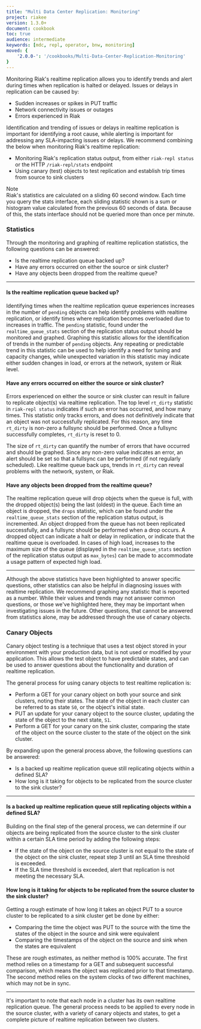 ```yaml
---
title: "Multi Data Center Replication: Monitoring"
project: riakee
version: 1.3.0+
document: cookbook
toc: true
audience: intermediate
keywords: [mdc, repl, operator, bnw, monitoring]
moved: {
    '2.0.0-': '/cookbooks/Multi-Data-Center-Replication-Monitoring'
}
---
```


Monitoring Riak's realtime replication allows you to identify trends and alert during times when replication is halted or delayed. Issues or delays in replication can be caused by:

- Sudden increases or spikes in PUT traffic
- Network connectivity issues or outages
- Errors experienced in Riak

Identification and trending of issues or delays in realtime replication is important for identifying a root cause, while alerting is important for addressing any SLA-impacting issues or delays. We recommend combining the below when monitoring Riak's realtime replication:

- Monitoring Riak's replication status output, from either `riak-repl status` or the HTTP `/riak-repl/stats` endpoint
- Using canary (test) objects to test replication and establish trip times from source to sink clusters

<div class="note"><div class="title">Note</div>Riak's statistics are calculated on a sliding 60 second window.  Each time you query the stats interface, each sliding statistic shown is a sum or histogram value calculated from the previous 60 seconds of data.  Because of this, the stats interface should not be queried more than once per minute.</div>

### Statistics

Through the monitoring and graphing of realtime replication statistics, the following questions can be answered:

- Is the realtime replication queue backed up?
- Have any errors occurred on either the source or sink cluster?
- Have any objects been dropped from the realtime queue?

---

#### Is the realtime replication queue backed up?

Identifying times when the realtime replication queue experiences increases in the number of `pending` objects can help identify problems with realtime replication, or identify times where replication becomes overloaded due to increases in traffic. The `pending` statistic, found under the `realtime_queue_stats` section of the replication status output should be monitored and graphed. Graphing this statistic allows for the identification of trends in the number of `pending` objects. Any repeating or predictable trend in this statistic can be used to help identify a need for tuning and capacity changes, while unexpected variation in this statistic may indicate either sudden changes in load, or errors at the network, system or Riak level.

#### Have any errors occurred on either the source or sink cluster?

Errors experienced on either the source or sink cluster can result in failure to replicate object(s) via realtime replication. The top level `rt_dirty` statistic in `riak-repl status` indicates if such an error has occurred, and how many times. This statistic only tracks errors, and does not definitively indicate that an object was not successfully replicated. For this reason, any time `rt_dirty` is non-zero a fullsync should be performed. Once a fullsync successfully completes, `rt_dirty` is reset to 0. 

The size of `rt_dirty` can quantify the number of errors that have occurred and should be graphed. Since any non-zero value indicates an error, an alert should be set so that a fullsync can be performed (if not regularly scheduled). Like realtime queue back ups, trends in `rt_dirty` can reveal problems with the network, system, or Riak.

#### Have any objects been dropped from the realtime queue?

The realtime replication queue will drop objects when the queue is full, with the dropped object(s) being the last (oldest) in the queue. Each time an object is dropped, the `drops` statistic, which can be found under the `realtime_queue_stats` section of the replication status output, is incremented. An object dropped from the queue has not been replicated successfully, and a fullsync should be performed when a drop occurs. A dropped object can indicate a halt or delay in replication, or indicate that the realtime queue is overloaded. In cases of high load, increases to the maximum size of the queue (displayed in the `realtime_queue_stats` section of the replication status output as `max_bytes`) can be made to accommodate a usage pattern of expected high load.

---

Although the above statistics have been highlighted to answer specific questions, other statistics can also be helpful in diagnosing issues with realtime replication.  We recommend graphing any statistic that is reported as a number.  While their values and trends may not answer common questions, or those we've highlighted here, they may be important when investigating issues in the future. Other questions, that cannot be answered from statistics alone, may be addressed through the use of canary objects.

### Canary Objects

Canary object testing is a technique that uses a test object stored in your environment with your production data, but is not used or modified by your application. This allows the test object to have predictable states, and can be used to answer questions about the functionality and duration of realtime replication.

The general process for using canary objects to test realtime replication is:

- Perform a GET for your canary object on both your source and sink clusters, noting their states. The state of the object in each cluster can be referred to as state `S0`, or the object's initial state.
- PUT an update for your canary object to the source cluster, updating the state of the object to the next state, `S1`.
- Perform a GET for your canary on the sink cluster, comparing the state of the object on the source cluster to the state of the object on the sink cluster.

By expanding upon the general process above, the following questions can be answered:

- Is a backed up realtime replication queue still replicating objects within a defined SLA?
- How long is it taking for objects to be replicated from the source cluster to the sink cluster?

---

#### Is a backed up realtime replication queue still replicating objects within a defined SLA?

Building on the final step of the general process, we can determine if our objects are being replicated from the source cluster to the sink cluster within a certain SLA time period by adding the following steps:

- If the state of the object on the source cluster is not equal to the state of the object on the sink cluster, repeat step 3 until an SLA time threshold is exceeded.
- If the SLA time threshold is exceeded, alert that replication is not meeting the necessary SLA.

#### How long is it taking for objects to be replicated from the source cluster to the sink cluster?

Getting a rough estimate of how long it takes an object PUT to a source cluster to be replicated to a sink cluster get be done by either:

- Comparing the time the object was PUT to the source with the time the states of the object in the source and sink were equivalent
- Comparing the timestamps of the object on the source and sink when the states are equivalent

These are rough estimates, as neither method is 100% accurate. The first method relies on a timestamp for a GET and subsequent successful comparison, which means the object was replicated prior to that timestamp.  The second method relies on the system clocks of two different machines, which may not be in sync.

---

It's important to note that each node in a cluster has its own realtime replication queue. The general process needs to be applied to every node in the source cluster, with a variety of canary objects and states, to get a complete picture of realtime replication between two clusters.
